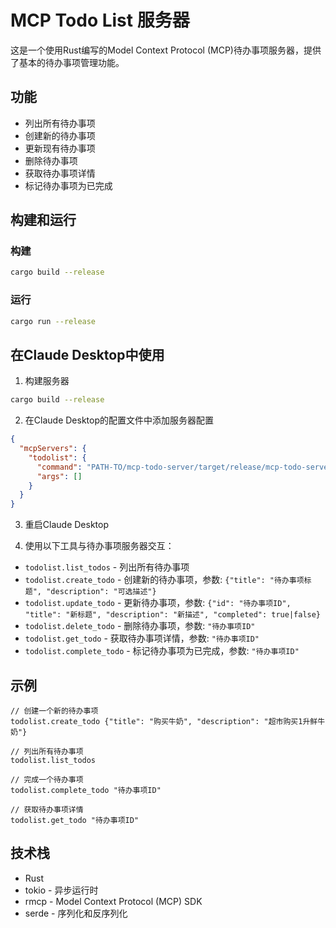 # MCP Todo List 服务器

这是一个使用Rust编写的Model Context Protocol (MCP)待办事项服务器，提供了基本的待办事项管理功能。

## 功能

- 列出所有待办事项
- 创建新的待办事项
- 更新现有待办事项
- 删除待办事项
- 获取待办事项详情
- 标记待办事项为已完成

## 构建和运行

### 构建

```bash
cargo build --release
```

### 运行

```bash
cargo run --release
```

## 在Claude Desktop中使用

1. 构建服务器

```bash
cargo build --release
```

2. 在Claude Desktop的配置文件中添加服务器配置

```json
{
  "mcpServers": {
    "todolist": {
      "command": "PATH-TO/mcp-todo-server/target/release/mcp-todo-server",
      "args": []
    }
  }
}
```

3. 重启Claude Desktop

4. 使用以下工具与待办事项服务器交互：

- `todolist.list_todos` - 列出所有待办事项
- `todolist.create_todo` - 创建新的待办事项，参数: `{"title": "待办事项标题", "description": "可选描述"}`
- `todolist.update_todo` - 更新待办事项，参数: `{"id": "待办事项ID", "title": "新标题", "description": "新描述", "completed": true|false}`
- `todolist.delete_todo` - 删除待办事项，参数: `"待办事项ID"`
- `todolist.get_todo` - 获取待办事项详情，参数: `"待办事项ID"`
- `todolist.complete_todo` - 标记待办事项为已完成，参数: `"待办事项ID"`

## 示例

```
// 创建一个新的待办事项
todolist.create_todo {"title": "购买牛奶", "description": "超市购买1升鲜牛奶"}

// 列出所有待办事项
todolist.list_todos

// 完成一个待办事项
todolist.complete_todo "待办事项ID"

// 获取待办事项详情
todolist.get_todo "待办事项ID"
```

## 技术栈

- Rust
- tokio - 异步运行时
- rmcp - Model Context Protocol (MCP) SDK
- serde - 序列化和反序列化 
